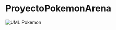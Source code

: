 # ProyectoPokemonArena
![UML Pokemon](https://user-images.githubusercontent.com/98917513/171330130-007132d4-24b0-4e83-a899-11863d63a22d.png)
